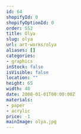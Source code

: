 ```yaml
---
id: 64
shopifyId: 0
shopifyOptionId: 0
order: 552
title: Olya
slug: olya
url: art-works/olya
aliases: []
categories:
- graphics
inStock: false
isVisible: false
location: ""
height: 65
width: 40
date: 2008-01-01T00:00:00Z
materials:
- paper
- acrylic
price: -1
mainImage: olya.jpg
---
```

